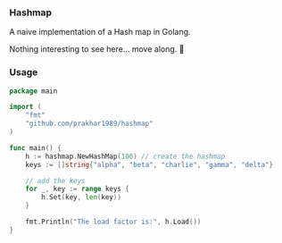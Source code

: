 ### Hashmap

A naive implementation of a Hash map in Golang.

Nothing interesting to see here... move along. :runner:

### Usage

```go
package main

import (
    "fmt"
    "github.com/prakhar1989/hashmap"
)

func main() {
    h := hashmap.NewHashMap(100) // create the hashmap
    keys := []string{"alpha", "beta", "charlie", "gamma", "delta"}

    // add the keys
    for _, key := range keys {
        h.Set(key, len(key))
    }

    fmt.Println("The load factor is:", h.Load())
}
```
